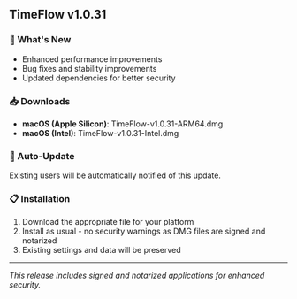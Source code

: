 ## TimeFlow v1.0.31

### 🚀 What's New
- Enhanced performance improvements
- Bug fixes and stability improvements
- Updated dependencies for better security

### 📥 Downloads
- **macOS (Apple Silicon)**: TimeFlow-v1.0.31-ARM64.dmg
- **macOS (Intel)**: TimeFlow-v1.0.31-Intel.dmg

### 🔄 Auto-Update
Existing users will be automatically notified of this update.

### 📋 Installation
1. Download the appropriate file for your platform
2. Install as usual - no security warnings as DMG files are signed and notarized
3. Existing settings and data will be preserved

---
*This release includes signed and notarized applications for enhanced security.* 